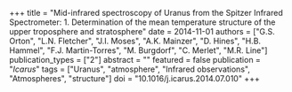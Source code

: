 +++
title = "Mid-infrared spectroscopy of Uranus from the Spitzer Infrared Spectrometer: 1. Determination of the mean temperature structure of the upper troposphere and stratosphere"
date = 2014-11-01
authors = ["G.S. Orton", "L.N. Fletcher", "J.I. Moses", "A.K. Mainzer", "D. Hines", "H.B. Hammel", "F.J. Martin-Torres", "M. Burgdorf", "C. Merlet", "M.R. Line"]
publication_types = ["2"]
abstract = ""
featured = false
publication = "*Icarus*"
tags = ["Uranus", "atmosphere", "Infrared observations", "Atmospheres", "structure"]
doi = "10.1016/j.icarus.2014.07.010"
+++

